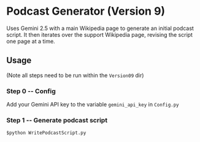 # Podcast Generator (Version 9)
Uses Gemini 2.5 with a main Wikipedia page to generate an initial podcast script. It then iterates over the support Wikipedia page, revising the script one page at a time.
## Usage
(Note all steps need to be run within the `Version09` dir)
### Step 0 -- Config
Add your Gemini API key to the variable `gemini_api_key` in `Config.py`
### Step 1 -- Generate podcast script
`$python WritePodcastScript.py`